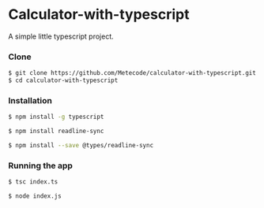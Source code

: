 # Calculator-with-typescript

A simple little typescript project.

### Clone
```bash
$ git clone https://github.com/Metecode/calculator-with-typescript.git
$ cd calculator-with-typescript
```

### Installation

```bash
$ npm install -g typescript

$ npm install readline-sync

$ npm install --save @types/readline-sync
```
### Running the app

```bash
$ tsc index.ts

$ node index.js
```